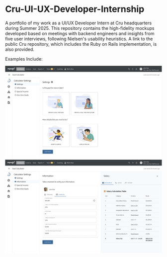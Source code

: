 # Cru-UI-UX-Developer-Internship
A portfolio of my work as a UI/UX Developer Intern at Cru headquarters during Summer 2025. This repository contains the high-fidelity mockups developed based on meetings with backend engineers and insights from five user interviews, following Nielsen's usability heuristics. A link to the public Cru repository, which includes the Ruby on Rails implementation, is also provided.

Examples Include:

<img src="High Fidelity Mockups/Settings Mockups/Settings.png"/>
<img src="High Fidelity Mockups/Settings Mockups/Information.png" alt="Login Screen"/>
